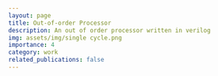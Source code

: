 ```yaml
---
layout: page
title: Out-of-order Processor
description: An out of order processor written in verilog
img: assets/img/single cycle.png
importance: 4
category: work
related_publications: false
---
```

